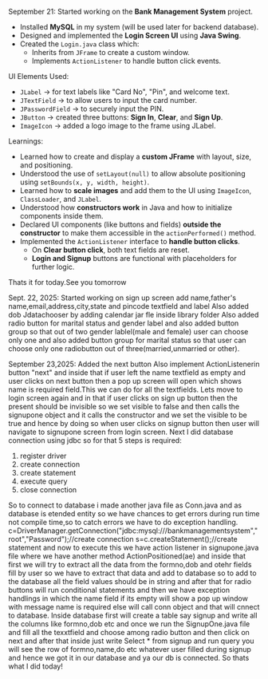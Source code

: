 September 21:
Started working on the **Bank Management System** project.
- Installed **MySQL** in my system (will be used later for backend database).
- Designed and implemented the **Login Screen UI** using **Java Swing**.
- Created the `Login.java` class which:
  - Inherits from `JFrame` to create a custom window.
  - Implements `ActionListener` to handle button click events.

UI Elements Used:
- `JLabel` → for text labels like "Card No", "Pin", and welcome text.
- `JTextField` → to allow users to input the card number.
- `JPasswordField` → to securely input the PIN.
- `JButton` → created three buttons: **Sign In**, **Clear**, and **Sign Up**.
- `ImageIcon` → added a logo image to the frame using JLabel.

Learnings:
- Learned how to create and display a **custom JFrame** with layout, size, and positioning.
- Understood the use of `setLayout(null)` to allow absolute positioning using `setBounds(x, y, width, height)`.
- Learned how to **scale images** and add them to the UI using `ImageIcon`, `ClassLoader`, and `JLabel`.
- Understood how **constructors work** in Java and how to initialize components inside them.
- Declared UI components (like buttons and fields) **outside the constructor** to make them accessible in the `actionPerformed()` method.
- Implemented the `ActionListener` interface to **handle button clicks**.
  - On **Clear button click**, both text fields are reset.
  - **Login and Signup** buttons are functional with placeholders for further logic.

Thats it for today.See you tomorrow

Sept. 22, 2025:
Started working on sign up screen
add name,father's name,email,address,city,state and pincode textfield and label
Also added dob Jdatachooser by adding calendar jar fle inside library folder
Also added radio button for marital status and gender label and also added button group so that out of two gender lablel(male and female) user can choose only one and also added button group for marital status so that user can choose only one radiobutton out of three(married,unmarried or other).

September 23,2025:
Added the next button 
Also implement ActionListenerin button "next" and inside that if user left the name textfield as empty and user clicks on next button then a pop up screen will open which shows name is required field.This we can do for all the textfields.
Lets move to login screen again and in that if user clicks on sign up button then the present should be invisible so we set visible to false and then calls the signupone object and it calls the constructor and we set the visible to be true and hence by doing so when user clicks on signup button then user will navigate to signupone screen from login screen.
Next I did database connection using jdbc so for that 5 steps is required:
1. register driver
2. create connection
3. create statement
4. execute query
5. close connection

So to connect to database i made another java file as Conn.java and as database is etended entity so we have chances to get errors during run time not compile time,so to catch errors we have to do exception handling.
 c=DriverManager.getConnection("jdbc:mysql:///bankmanagementsystem","root","Password");//create connection
s=c.createStatement();//create statement
and now to execute this we have action listener in signupone.java file where we have another method ActionPositioned(ae) and inside that first we will try to extract all the data from the formno,dob and otehr fields fill by user so we have to extract that data and add to database so to add to the database all the field values should be in string and after that for radio buttons will run conditional statements and then we have exception handlings in which the name field if its empty will show a pop up window with message name is required else will call conn object and that will cnnect to database.
Inside database first will create a table say signup and write all the columns like formno,dob etc and once we run the SignupOne.java file and fill all the texxtfield and choose among radio button and then click on next and after that inside just write Select * from signup and run query you will see the row of formno,name,do etc whatever user filled during signup and hence we got it in our database and ya our db is connected.
So thats what I did today!


